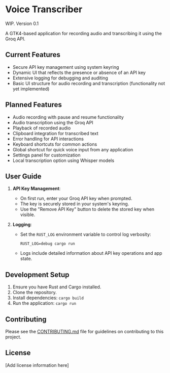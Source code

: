 # Voice Transcriber

WIP. Version 0.1

A GTK4-based application for recording audio and transcribing it using the Groq API.

## Current Features

- Secure API key management using system keyring
- Dynamic UI that reflects the presence or absence of an API key
- Extensive logging for debugging and auditing
- Basic UI structure for audio recording and transcription (functionality not yet implemented)

## Planned Features

- Audio recording with pause and resume functionality
- Audio transcription using the Groq API
- Playback of recorded audio
- Clipboard integration for transcribed text
- Error handling for API interactions
- Keyboard shortcuts for common actions
- Global shortcut for quick voice input from any application
- Settings panel for customization
- Local transcription option using Whisper models

## User Guide

1. **API Key Management**:

   - On first run, enter your Groq API key when prompted.
   - The key is securely stored in your system's keyring.
   - Use the "Remove API Key" button to delete the stored key when visible.

2. **Logging**:
   - Set the `RUST_LOG` environment variable to control log verbosity:
     ```
     RUST_LOG=debug cargo run
     ```
   - Logs include detailed information about API key operations and app state.

## Development Setup

1. Ensure you have Rust and Cargo installed.
2. Clone the repository.
3. Install dependencies: `cargo build`
4. Run the application: `cargo run`

## Contributing

Please see the [CONTRIBUTING.md](CONTRIBUTING.md) file for guidelines on contributing to this project.

## License

[Add license information here]
